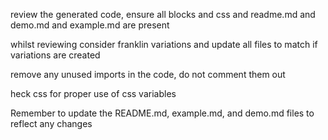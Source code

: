 review the generated code, ensure all blocks and css and readme.md and demo.md and example.md are present

whilst reviewing consider franklin variations and update all files to match if variations are created


remove any unused imports in the code, do not comment them out

heck css for proper use of css variables


Remember to update the README.md, example.md, and demo.md files to reflect any changes
